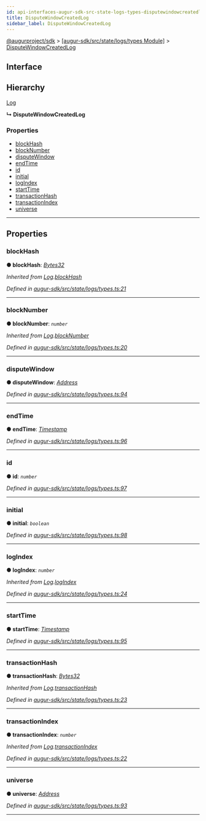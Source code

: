 ```yaml
---
id: api-interfaces-augur-sdk-src-state-logs-types-disputewindowcreatedlog
title: DisputeWindowCreatedLog
sidebar_label: DisputeWindowCreatedLog
---
```


[@augurproject/sdk](api-readme.md) > [[augur-sdk/src/state/logs/types Module]](api-modules-augur-sdk-src-state-logs-types-module.md) > [DisputeWindowCreatedLog](api-interfaces-augur-sdk-src-state-logs-types-disputewindowcreatedlog.md)

## Interface

## Hierarchy

 [Log](api-interfaces-augur-sdk-src-state-logs-types-log.md)

**↳ DisputeWindowCreatedLog**

### Properties

* [blockHash](api-interfaces-augur-sdk-src-state-logs-types-disputewindowcreatedlog.md#blockhash)
* [blockNumber](api-interfaces-augur-sdk-src-state-logs-types-disputewindowcreatedlog.md#blocknumber)
* [disputeWindow](api-interfaces-augur-sdk-src-state-logs-types-disputewindowcreatedlog.md#disputewindow)
* [endTime](api-interfaces-augur-sdk-src-state-logs-types-disputewindowcreatedlog.md#endtime)
* [id](api-interfaces-augur-sdk-src-state-logs-types-disputewindowcreatedlog.md#id)
* [initial](api-interfaces-augur-sdk-src-state-logs-types-disputewindowcreatedlog.md#initial)
* [logIndex](api-interfaces-augur-sdk-src-state-logs-types-disputewindowcreatedlog.md#logindex)
* [startTime](api-interfaces-augur-sdk-src-state-logs-types-disputewindowcreatedlog.md#starttime)
* [transactionHash](api-interfaces-augur-sdk-src-state-logs-types-disputewindowcreatedlog.md#transactionhash)
* [transactionIndex](api-interfaces-augur-sdk-src-state-logs-types-disputewindowcreatedlog.md#transactionindex)
* [universe](api-interfaces-augur-sdk-src-state-logs-types-disputewindowcreatedlog.md#universe)

---

## Properties

<a id="blockhash"></a>

###  blockHash

**● blockHash**: *[Bytes32](api-modules-augur-sdk-src-state-logs-types-module.md#bytes32)*

*Inherited from [Log](api-interfaces-augur-sdk-src-state-logs-types-log.md).[blockHash](api-interfaces-augur-sdk-src-state-logs-types-log.md#blockhash)*

*Defined in [augur-sdk/src/state/logs/types.ts:21](https://github.com/AugurProject/augur/blob/304ca83772/packages/augur-sdk/src/state/logs/types.ts#L21)*

___
<a id="blocknumber"></a>

###  blockNumber

**● blockNumber**: *`number`*

*Inherited from [Log](api-interfaces-augur-sdk-src-state-logs-types-log.md).[blockNumber](api-interfaces-augur-sdk-src-state-logs-types-log.md#blocknumber)*

*Defined in [augur-sdk/src/state/logs/types.ts:20](https://github.com/AugurProject/augur/blob/304ca83772/packages/augur-sdk/src/state/logs/types.ts#L20)*

___
<a id="disputewindow"></a>

###  disputeWindow

**● disputeWindow**: *[Address](api-modules-augur-sdk-src-state-logs-types-module.md#address)*

*Defined in [augur-sdk/src/state/logs/types.ts:94](https://github.com/AugurProject/augur/blob/304ca83772/packages/augur-sdk/src/state/logs/types.ts#L94)*

___
<a id="endtime"></a>

###  endTime

**● endTime**: *[Timestamp](api-modules-augur-sdk-src-state-logs-types-module.md#timestamp)*

*Defined in [augur-sdk/src/state/logs/types.ts:96](https://github.com/AugurProject/augur/blob/304ca83772/packages/augur-sdk/src/state/logs/types.ts#L96)*

___
<a id="id"></a>

###  id

**● id**: *`number`*

*Defined in [augur-sdk/src/state/logs/types.ts:97](https://github.com/AugurProject/augur/blob/304ca83772/packages/augur-sdk/src/state/logs/types.ts#L97)*

___
<a id="initial"></a>

###  initial

**● initial**: *`boolean`*

*Defined in [augur-sdk/src/state/logs/types.ts:98](https://github.com/AugurProject/augur/blob/304ca83772/packages/augur-sdk/src/state/logs/types.ts#L98)*

___
<a id="logindex"></a>

###  logIndex

**● logIndex**: *`number`*

*Inherited from [Log](api-interfaces-augur-sdk-src-state-logs-types-log.md).[logIndex](api-interfaces-augur-sdk-src-state-logs-types-log.md#logindex)*

*Defined in [augur-sdk/src/state/logs/types.ts:24](https://github.com/AugurProject/augur/blob/304ca83772/packages/augur-sdk/src/state/logs/types.ts#L24)*

___
<a id="starttime"></a>

###  startTime

**● startTime**: *[Timestamp](api-modules-augur-sdk-src-state-logs-types-module.md#timestamp)*

*Defined in [augur-sdk/src/state/logs/types.ts:95](https://github.com/AugurProject/augur/blob/304ca83772/packages/augur-sdk/src/state/logs/types.ts#L95)*

___
<a id="transactionhash"></a>

###  transactionHash

**● transactionHash**: *[Bytes32](api-modules-augur-sdk-src-state-logs-types-module.md#bytes32)*

*Inherited from [Log](api-interfaces-augur-sdk-src-state-logs-types-log.md).[transactionHash](api-interfaces-augur-sdk-src-state-logs-types-log.md#transactionhash)*

*Defined in [augur-sdk/src/state/logs/types.ts:23](https://github.com/AugurProject/augur/blob/304ca83772/packages/augur-sdk/src/state/logs/types.ts#L23)*

___
<a id="transactionindex"></a>

###  transactionIndex

**● transactionIndex**: *`number`*

*Inherited from [Log](api-interfaces-augur-sdk-src-state-logs-types-log.md).[transactionIndex](api-interfaces-augur-sdk-src-state-logs-types-log.md#transactionindex)*

*Defined in [augur-sdk/src/state/logs/types.ts:22](https://github.com/AugurProject/augur/blob/304ca83772/packages/augur-sdk/src/state/logs/types.ts#L22)*

___
<a id="universe"></a>

###  universe

**● universe**: *[Address](api-modules-augur-sdk-src-state-logs-types-module.md#address)*

*Defined in [augur-sdk/src/state/logs/types.ts:93](https://github.com/AugurProject/augur/blob/304ca83772/packages/augur-sdk/src/state/logs/types.ts#L93)*

___


